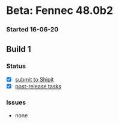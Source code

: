 # Beta: Fennec 48.0b2

### Started 16-06-20

## Build 1

### Status
- [x] [submit to Shipit](https://wiki.mozilla.org/Release:Release_Automation_on_Mercurial:Starting_a_Release#Submit_to_Ship_It)
- [x] [post-release tasks](https://wiki.mozilla.org/Release:Release_Automation_on_Mercurial:Updates_through_Shipping#Post-release_tasks)

### Issues
- none


